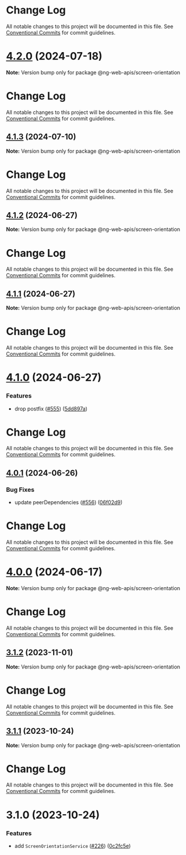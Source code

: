 # Change Log

All notable changes to this project will be documented in this file. See
[Conventional Commits](https://conventionalcommits.org) for commit guidelines.

# [4.2.0](https://github.com/taiga-family/ng-web-apis/compare/@ng-web-apis/screen-orientation@4.1.3...@ng-web-apis/screen-orientation@4.2.0) (2024-07-18)

**Note:** Version bump only for package @ng-web-apis/screen-orientation

# Change Log

All notable changes to this project will be documented in this file. See
[Conventional Commits](https://conventionalcommits.org) for commit guidelines.

## [4.1.3](https://github.com/taiga-family/ng-web-apis/compare/@ng-web-apis/screen-orientation@4.1.2...@ng-web-apis/screen-orientation@4.1.3) (2024-07-10)

**Note:** Version bump only for package @ng-web-apis/screen-orientation

# Change Log

All notable changes to this project will be documented in this file. See
[Conventional Commits](https://conventionalcommits.org) for commit guidelines.

## [4.1.2](https://github.com/taiga-family/ng-web-apis/compare/@ng-web-apis/screen-orientation@4.1.1...@ng-web-apis/screen-orientation@4.1.2) (2024-06-27)

**Note:** Version bump only for package @ng-web-apis/screen-orientation

# Change Log

All notable changes to this project will be documented in this file. See
[Conventional Commits](https://conventionalcommits.org) for commit guidelines.

## [4.1.1](https://github.com/taiga-family/ng-web-apis/compare/@ng-web-apis/screen-orientation@4.1.0...@ng-web-apis/screen-orientation@4.1.1) (2024-06-27)

**Note:** Version bump only for package @ng-web-apis/screen-orientation

# Change Log

All notable changes to this project will be documented in this file. See
[Conventional Commits](https://conventionalcommits.org) for commit guidelines.

# [4.1.0](https://github.com/taiga-family/ng-web-apis/compare/@ng-web-apis/screen-orientation@4.0.1...@ng-web-apis/screen-orientation@4.1.0) (2024-06-27)

### Features

- drop postfix ([#555](https://github.com/taiga-family/ng-web-apis/issues/555))
  ([5dd897a](https://github.com/taiga-family/ng-web-apis/commit/5dd897a62cca8e7f3bc0383bc8b34b45bff36630))

# Change Log

All notable changes to this project will be documented in this file. See
[Conventional Commits](https://conventionalcommits.org) for commit guidelines.

## [4.0.1](https://github.com/taiga-family/ng-web-apis/compare/@ng-web-apis/screen-orientation@4.0.0...@ng-web-apis/screen-orientation@4.0.1) (2024-06-26)

### Bug Fixes

- update peerDependencies ([#556](https://github.com/taiga-family/ng-web-apis/issues/556))
  ([06f02d9](https://github.com/taiga-family/ng-web-apis/commit/06f02d9022a55d29f9d6b7be7b24f647ca23ce57))

# Change Log

All notable changes to this project will be documented in this file. See
[Conventional Commits](https://conventionalcommits.org) for commit guidelines.

# [4.0.0](https://github.com/taiga-family/ng-web-apis/compare/@ng-web-apis/screen-orientation@3.1.2...@ng-web-apis/screen-orientation@4.0.0) (2024-06-17)

**Note:** Version bump only for package @ng-web-apis/screen-orientation

# Change Log

All notable changes to this project will be documented in this file. See
[Conventional Commits](https://conventionalcommits.org) for commit guidelines.

## [3.1.2](https://github.com/taiga-family/ng-web-apis/compare/@ng-web-apis/screen-orientation@3.1.1...@ng-web-apis/screen-orientation@3.1.2) (2023-11-01)

**Note:** Version bump only for package @ng-web-apis/screen-orientation

# Change Log

All notable changes to this project will be documented in this file. See
[Conventional Commits](https://conventionalcommits.org) for commit guidelines.

## [3.1.1](https://github.com/taiga-family/ng-web-apis/compare/@ng-web-apis/screen-orientation@3.1.0...@ng-web-apis/screen-orientation@3.1.1) (2023-10-24)

**Note:** Version bump only for package @ng-web-apis/screen-orientation

# Change Log

All notable changes to this project will be documented in this file. See
[Conventional Commits](https://conventionalcommits.org) for commit guidelines.

# 3.1.0 (2023-10-24)

### Features

- add `ScreenOrientationService` ([#226](https://github.com/taiga-family/ng-web-apis/issues/226))
  ([0c2fc5e](https://github.com/taiga-family/ng-web-apis/commit/0c2fc5e7e605b8209720bf7bf258a5f7bd49a0d3))
